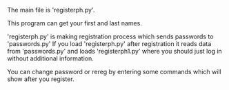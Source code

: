 The main file is 'registerph.py'.

This program can get your first and last names.

'registerph.py' is making registration process which sends passwords to 'passwords.py'
If you load 'registerph.py' after registration it reads data from 'passwords.py' and loads 'registerph1.py' where you should just log in without additional information.

You can change password or rereg by entering some commands which will show after you register.
